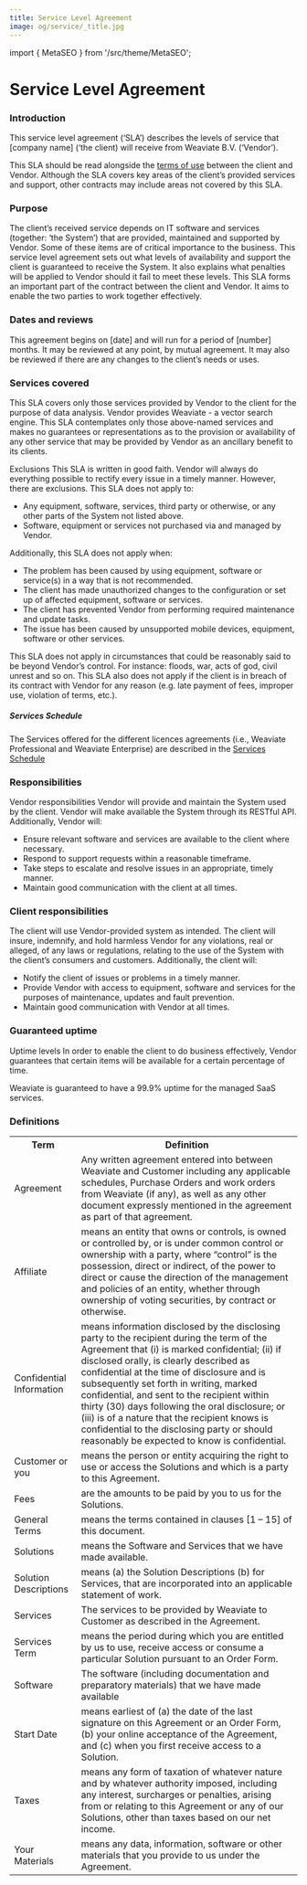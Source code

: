 ```yaml
---
title: Service Level Agreement
image: og/service/_title.jpg
---
```

import { MetaSEO } from '/src/theme/MetaSEO';

<MetaSEO img="og/service/_title.jpg" />

# Service Level Agreement

### Introduction 

This service level agreement (‘SLA’) describes the levels of service that [company name] (‘the client) will receive from Weaviate B.V. (‘Vendor’). 

This SLA should be read alongside the [terms of use](general-terms.html) between the client and Vendor. Although the SLA covers key areas of the client’s provided services and support, other contracts may include areas not covered by this SLA. 

### Purpose 

The client’s received service depends on IT software and services (together: ‘the System’) that are provided, maintained and supported by Vendor. Some of these items are of critical importance to the business. This service level agreement sets out what levels of availability and support the client is guaranteed to receive the System. It also explains what penalties will be applied to Vendor should it fail to meet these levels. This SLA forms an important part of the contract between the client and Vendor. It aims to enable the two parties to work together effectively. 

### Dates and reviews 

This agreement begins on [date] and will run for a period of [number] months. It may be reviewed at any point, by mutual agreement. It may also be reviewed if there are any changes to the client’s needs or uses. 

### Services covered 

This SLA covers only those services provided by Vendor to the client for the purpose of data analysis. Vendor provides Weaviate - a vector search engine. This SLA contemplates only those above-named services and makes no guarantees or representations as to the provision or availability of any other service that may be provided by Vendor as an ancillary benefit to its clients. 

Exclusions 
This SLA is written in good faith. Vendor will always do everything possible to rectify every issue in a timely manner. However, there are exclusions. This SLA does not apply to: 

- Any equipment, software, services, third party or otherwise, or any other parts of the System not listed above. 
- Software, equipment or services not purchased via and managed by Vendor. 

Additionally, this SLA does not apply when: 

- The problem has been caused by using equipment, software or service(s) in a way that is not recommended. 
- The client has made unauthorized changes to the configuration or set up of affected equipment, software or services. 
- The client has prevented Vendor from performing required maintenance and update tasks. 
- The issue has been caused by unsupported mobile devices, equipment, software or other services. 

This SLA does not apply in circumstances that could be reasonably said to be beyond Vendor’s control. For instance: floods, war, acts of god, civil unrest and so on. This SLA also does not apply if the client is in breach of its contract with Vendor for any reason (e.g. late payment of fees, improper use, violation of terms, etc.). 

##### Services Schedule

The Services offered for the different licences agreements (i.e., Weaviate Professional and Weaviate Enterprise) are described in the <a href="./service-schedule.html">Services Schedule</a>

### Responsibilities 

Vendor responsibilities Vendor will provide and maintain the System used by the client. Vendor will make available the System through its RESTful API. Additionally, Vendor will: 

- Ensure relevant software and services are available to the client where necessary. 
- Respond to support requests within a reasonable timeframe. 
- Take steps to escalate and resolve issues in an appropriate, timely manner. 
- Maintain good communication with the client at all times. 

### Client responsibilities 

The client will use Vendor-provided system as intended. The client will insure, indemnify, and hold harmless Vendor for any violations, real or alleged, of any laws or regulations, relating to the use of the System with the client’s consumers and customers. Additionally, the client will: 

- Notify the client of issues or problems in a timely manner. 
- Provide Vendor with access to equipment, software and services for the purposes of maintenance, updates and fault prevention. 
- Maintain good communication with Vendor at all times. 

### Guaranteed uptime 

Uptime levels In order to enable the client to do business effectively, Vendor guarantees that certain items will be available for a certain percentage of time. 

Weaviate is guaranteed to have a 99.9% uptime for the managed SaaS services.

### Definitions

<table>
    <tr>
        <th>Term</th>
        <th>Definition</th>
    </tr>
    <tr>
        <td>Agreement</td>
        <td>Any written agreement entered into between Weaviate and Customer including any applicable schedules,
            Purchase Orders and work orders from Weaviate (if any), as well as any other document expressly
            mentioned in the agreement as part of that agreement.</td>
    </tr>
    <tr>
        <td>Affiliate</td>
        <td>means an entity that owns or controls, is owned or controlled by, or is under common control or
            ownership with a party, where “control” is the possession, direct or indirect, of the power to
            direct or cause the direction of the management and policies of an entity, whether through ownership
            of voting securities, by contract or otherwise.</td>
    </tr>
    <tr>
        <td>Confidential Information</td>
        <td>means information disclosed by the disclosing party to the recipient during the term of the
            Agreement that (i) is marked confidential; (ii) if disclosed orally, is clearly described as
            confidential at the time of disclosure and is subsequently set forth in writing, marked
            confidential, and sent to the recipient within thirty (30) days following the oral disclosure; or
            (iii) is of a nature that the recipient knows is confidential to the disclosing party or should
            reasonably be expected to know is confidential.</td>
    </tr>
    <tr>
        <td>Customer or you</td>
        <td>means the person or entity acquiring the right to use or access the Solutions and which is a party
            to this Agreement.</td>
    </tr>
    <tr>
        <td>Fees</td>
        <td>are the amounts to be paid by you to us for the Solutions.</td>
    </tr>
    <tr>
        <td>General Terms</td>
        <td>means the terms contained in clauses [1 – 15] of this document.</td>
    </tr>
    <tr>
        <td>Solutions</td>
        <td>means the Software and Services that we have made available.</td>
    </tr>
    <tr>
        <td>Solution Descriptions</td>
        <td>means (a) the Solution Descriptions (b) for Services, that are incorporated into an applicable
            statement of work.</td>
    </tr>
    <tr>
        <td>Services</td>
        <td>The services to be provided by Weaviate to Customer as described in the Agreement.</td>
    </tr>
    <tr>
        <td>Services Term</td>
        <td>means the period during which you are entitled by us to use, receive access or consume a particular
            Solution pursuant to an Order Form.</td>
    </tr>
    <tr>
        <td>Software</td>
        <td>The software (including documentation and preparatory materials) that we have made available</td>
    </tr>
    <tr>
        <td>Start Date</td>
        <td>means earliest of (a) the date of the last signature on this Agreement or an Order Form, (b) your
            online acceptance of the Agreement, and (c) when you first receive access to a Solution.</td>
    </tr>
    <tr>
        <td>Taxes</td>
        <td>means any form of taxation of whatever nature and by whatever authority imposed, including any
            interest, surcharges or penalties, arising from or relating to this Agreement or any of our
            Solutions, other than taxes based on our net income.</td>
    </tr>
    <tr>
        <td>Your Materials</td>
        <td>means any data, information, software or other materials that you provide to us under the Agreement.
        </td>
    </tr>
</table>